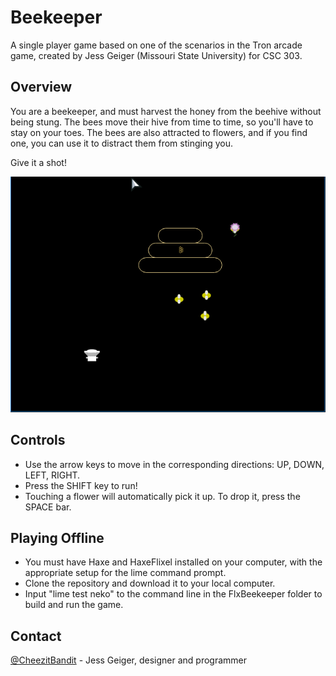 # Beekeeper

A single player game based on one of the scenarios in the Tron arcade game, created
by Jess Geiger (Missouri State University) for CSC 303.

## Overview

You are a beekeeper, and must harvest the honey from the beehive without being stung. The bees move their hive from time to time, so you'll have to stay on your toes. The bees are also attracted to flowers, and if you find one, you can use it to distract them from stinging you.

Give it a shot!


![Screenshot](/BeekeeperScreencap.png?raw=true)


## Controls
* Use the arrow keys to move in the corresponding directions: UP, DOWN, LEFT, RIGHT.
* Press the SHIFT key to run!
* Touching a flower will automatically pick it up. To drop it, press the SPACE bar.

## Playing Offline
* You must have Haxe and HaxeFlixel installed on your computer, with the appropriate setup for the lime command prompt.
* Clone the repository and download it to your local computer.
* Input "lime test neko" to the command line in the FlxBeekeeper folder to build and run the game.

## Contact
[@CheezitBandit](https://github.com/CheezitBandit) - Jess Geiger, designer and programmer
